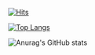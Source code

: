 [![Hits](https://hits.seeyoufarm.com/api/count/incr/badge.svg?url=https%3A%2F%2Fgithub.com%2Frez-f&count_bg=%233D7FDD&title_bg=%2369777E&icon=&icon_color=%23E7E7E7&title=views&edge_flat=false)](https://hits.seeyoufarm.com)

[![Top Langs](https://github-readme-stats-anuraghazra1.vercel.app/api/top-langs/?username=rez-f&layout=compact&theme=radical&hide=HTML,CSS&langs_count=10)](https://github.com/rez-f)

![Anurag's GitHub stats](https://github-readme-stats.vercel.app/api?username=rez-f&show_icons=true&count_private=true&include_all_commits=true&theme=radical)
